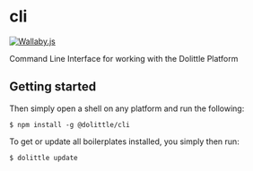 # cli
[![Wallaby.js](https://img.shields.io/badge/wallaby.js-configured-green.svg)](https://wallabyjs.com)

Command Line Interface for working with the Dolittle Platform

## Getting started

Then simply open a shell on any platform and run the following:

```shell
$ npm install -g @dolittle/cli
```

To get or update all boilerplates installed, you simply then run:

```shell
$ dolittle update
```
